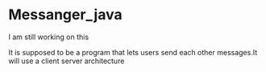 # Messanger_java
I am still working on this
                            
It is supposed to be a program that lets users send each other messages.It will use a client server architecture
